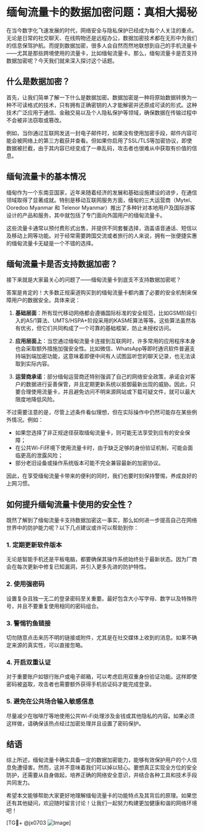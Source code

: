 # 缅甸流量卡的数据加密问题：真相大揭秘

在当今数字化飞速发展的时代，网络安全与隐私保护已经成为每个人关注的重点。无论是日常的社交聊天、在线购物还是远程办公，数据加密技术都在无形中为我们的信息保驾护航。而提到数据加密，很多人会自然而然地联想到自己的手机流量卡——尤其是那些跨境使用的流量卡，比如缅甸流量卡。那么，缅甸流量卡是否支持数据加密呢？今天我们就来深入探讨这个话题。

## 什么是数据加密？

首先，让我们简单了解一下什么是数据加密。数据加密是一种将原始数据转换为一种不可读格式的技术，只有拥有正确密钥的人才能解密并还原成可读的形式。这种技术广泛应用于通信、金融交易以及个人隐私保护等领域，确保数据在传输过程中不会被非法窃取或篡改。

例如，当你通过互联网发送一封电子邮件时，如果没有使用加密手段，邮件内容可能会被网络上的第三方截获并查看。但如果你启用了SSL/TLS等加密协议，即使数据被拦截，由于其内容已经变成了一串乱码，攻击者也很难从中获取有价值的信息。

## 缅甸流量卡的基本情况

缅甸作为一个东南亚国家，近年来随着经济的发展和基础设施建设的进步，在通信领域取得了显著成就。特别是移动互联网服务方面，缅甸的三大运营商（Mytel、Ooredoo Myanmar 和 Telenor Myanmar）推出了多种针对本地用户及国际游客设计的产品和服务，其中就包括了专门面向外国用户的缅甸流量卡。

这些流量卡通常以预付费形式出售，并提供不同套餐选择，涵盖语音通话、短信以及移动上网等功能。对于经常需要跨国交流或者旅行的人来说，拥有一张便捷实惠的缅甸流量卡无疑是一个不错的选择。

## 缅甸流量卡是否支持数据加密？

接下来就是大家最关心的问题了——缅甸流量卡到底支不支持数据加密呢？

答案是肯定的！大多数正规渠道购买到的缅甸流量卡都内置了必要的安全机制来保障用户的数据安全。具体来说：

1. **基础层面**：所有现代移动网络都会遵循国际标准的安全规范，比如GSM阶段引入的A5/1算法、UMTS/HSPA+阶段采用的KASME算法等等。这些算法虽然各有优劣，但它们共同构成了一个可靠的基础框架，防止未授权访问。
   
2. **应用层面上**：当您通过缅甸流量卡连接到互联网时，许多常用的应用程序本身也会采取额外措施加强安全性。比如微信、WhatsApp等即时通讯软件普遍支持端到端加密功能，这意味着即便中间有人试图监听您的聊天记录，也无法读取到实际内容。

3. **运营商承诺**：部分缅甸运营商还特别强调了自己的网络安全政策，承诺会对客户的数据进行妥善保管，并且定期更新系统以抵御最新出现的威胁。因此，只要合理使用流量卡，并且避免访问不明来源网站或下载可疑文件，就可以最大限度地降低风险。

不过需要注意的是，尽管上述条件看似理想，但在实际操作中仍然可能存在某些例外情况。例如：

- 如果您选择了非正规途径获取缅甸流量卡，则可能无法享受到应有的安全保障；
- 在公共Wi-Fi环境下使用流量卡时，由于缺乏足够的身份验证机制，可能会面临更高的泄露风险；
- 部分老旧设备或操作系统版本可能不完全兼容最新的加密协议。

因此，在享受缅甸流量卡带来的便利的同时，我们也要时刻保持警惕，养成良好的上网习惯。

## 如何提升缅甸流量卡使用的安全性？

既然了解到了缅甸流量卡支持数据加密这一事实，那么如何进一步提高自己在网络世界中的防护能力呢？以下几点建议或许可以帮助到你：

### 1. 定期更新软件版本
无论是智能手机还是平板电脑，都要确保其操作系统始终处于最新状态。因为厂商会在每次更新中修复已知漏洞，并引入更多先进的防护特性。

### 2. 使用强密码
设置复杂且独一无二的登录密码至关重要。最好包含大小写字母、数字以及特殊符号，并且不要重复使用相同的密码组合。

### 3. 警惕钓鱼链接
切勿随意点击来历不明的链接或附件，尤其是在社交媒体上收到的消息。如果不确定来源的真实性，可以直接忽略。

### 4. 开启双重认证
对于重要账户如银行账户或电子邮箱，可以考虑启用双重身份验证功能。这样即使密码被盗取，攻击者也需要额外获得手机验证码才能完成登录。

### 5. 避免在公共场合输入敏感信息
尽量减少在咖啡厅等地使用公共Wi-Fi处理涉及金钱或其他隐私的内容。如果必须这样做，请确保该热点经过加密处理并且设置了密码保护。

## 结语

综上所述，缅甸流量卡确实具备一定的数据加密能力，能够有效保护用户的个人信息免遭侵害。然而，这并不意味着我们可以掉以轻心。要想真正实现全方位的安全防护，还需要从自身做起，培养正确的网络安全意识，并结合各种工具和技术手段共同发力。

希望本文能够帮助大家更好地理解缅甸流量卡的功能特点及其背后的原理。如果您还有其他疑问，欢迎随时留言讨论！让我们一起努力构建更加健康和谐的网络环境吧！

[TG💪+ @jx0703 ![Image](https://github.com/user-attachments/assets/dbca1d08-cadb-493c-b0ec-ad6f7a83f270)]